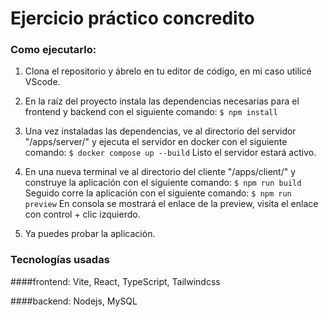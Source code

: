 # Ejercicio práctico concredito

### Como ejecutarlo:

1. Clona el repositorio y ábrelo en tu editor de código, en mi caso utilicé VScode.

2. En la raíz del proyecto instala las dependencias necesarias para el frontend y backend con el siguiente comando:
`$ npm install`

3. Una vez instaladas las dependencias, ve al directorio del servidor "/apps/server/" y ejecuta el servidor en docker con el siguiente comando:
`$ docker compose up --build`
Listo el servidor estará activo.

4. En una nueva terminal ve al directorio del cliente "/apps/client/" y construye la aplicación con el siguiente comando:
`$ npm run build`
Seguido corre la aplicación con el siguiente comando:
`$ npm run preview`
En consola se mostrará el enlace de la preview, visita el enlace con control + clic izquierdo.

5. Ya puedes probar la aplicación.

### Tecnologías usadas

####frontend:
Vite, React, TypeScript, Tailwindcss

####backend:
Nodejs, MySQL
